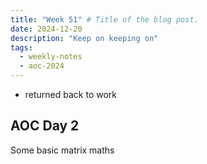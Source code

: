 ```yaml
---
title: "Week 51" # Title of the blog post.
date: 2024-12-20
description: "Keep on keeping on"
tags:
  - weekly-notes
  - aoc-2024
---
```


- returned back to work


## AOC Day 2 

Some basic matrix maths

